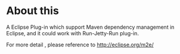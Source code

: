 # About this #

A Eclipse Plug-in which support Maven dependency management in Eclipse,
and it could work with Run-Jetty-Run plug-in.


For more detail , please reference to http://eclipse.org/m2e/